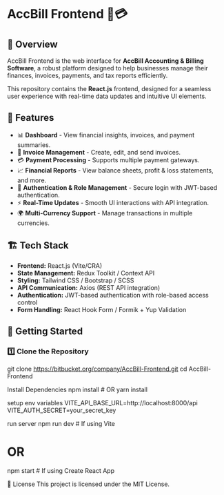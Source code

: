 # AccBill Frontend 🧾💳

## 📌 Overview
AccBill Frontend is the web interface for **AccBill Accounting & Billing Software**, a robust platform designed to help businesses manage their finances, invoices, payments, and tax reports efficiently.  

This repository contains the **React.js** frontend, designed for a seamless user experience with real-time data updates and intuitive UI elements.

## 🚀 Features
- 📊 **Dashboard** - View financial insights, invoices, and payment summaries.
- 📄 **Invoice Management** - Create, edit, and send invoices.
- 💳 **Payment Processing** - Supports multiple payment gateways.
- 📈 **Financial Reports** - View balance sheets, profit & loss statements, and more.
- 🔐 **Authentication & Role Management** - Secure login with JWT-based authentication.
- ⚡ **Real-Time Updates** - Smooth UI interactions with API integration.
- 🌍 **Multi-Currency Support** - Manage transactions in multiple currencies.

## 🏗️ Tech Stack
- **Frontend:** React.js (Vite/CRA)
- **State Management:** Redux Toolkit / Context API
- **Styling:** Tailwind CSS / Bootstrap / SCSS
- **API Communication:** Axios (REST API integration)
- **Authentication:** JWT-based authentication with role-based access control
- **Form Handling:** React Hook Form / Formik + Yup Validation


## 🚀 Getting Started
### 1️⃣ **Clone the Repository**
git clone https://bitbucket.org/company/AccBill-Frontend.git
cd AccBill-Frontend

Install Dependencies
npm install  # OR yarn install

setup env variables
VITE_API_BASE_URL=http://localhost:8000/api
VITE_AUTH_SECRET=your_secret_key

run server
npm run dev  # If using Vite
# OR
npm start    # If using Create React App

📜 License
This project is licensed under the MIT License.
